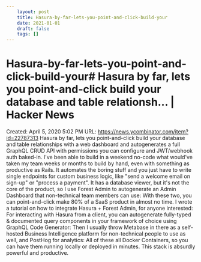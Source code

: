 ```yaml
---
 	layout: post
 	title: Hasura-by-far-lets-you-point-and-click-build-your
 	date: 2021-01-01
 	draft: false
 	tags: []
---
```


# Hasura-by-far-lets-you-point-and-click-build-your# Hasura by far, lets you point-and-click build your database and table relationsh... | Hacker News
Created: April 5, 2020 5:02 PM
URL: https://news.ycombinator.com/item?id=22787313
Hasura by far, lets you point-and-click build your database and table relationships with a web dashboard and autogenerates a full GraphQL CRUD API with permissions you can configure and JWT/webhook auth baked-in.
I've been able to build in a weekend no-code what would've taken my team weeks or months to build by hand, even with something as productive as Rails.
It automates the boring stuff and you just have to write single endpoints for custom business logic, like "send a welcome email on sign-up" or "process a payment".
It has a database viewer, but it's not the core of the product, so I use Forest Admin to autogenerate an Admin Dashboard that non-technical team members can use:
With these two, you can point-and-click make 80% of a SaaS product in almost no time.
I wrote a tutorial on how to integrate Hasura + Forest Admin, for anyone interested:
For interacting with Hasura from a client, you can autogenerate fully-typed & documented query components in your framework of choice using GraphQL Code Generator:
Then I usually throw Metabase in there as a self-hosted Business Intelligence platform for non-technical people to use as well, and PostHog for analytics:
All of these all Docker Containers, so you can have them running locally or deployed in minutes.
This stack is absurdly powerful and productive.

